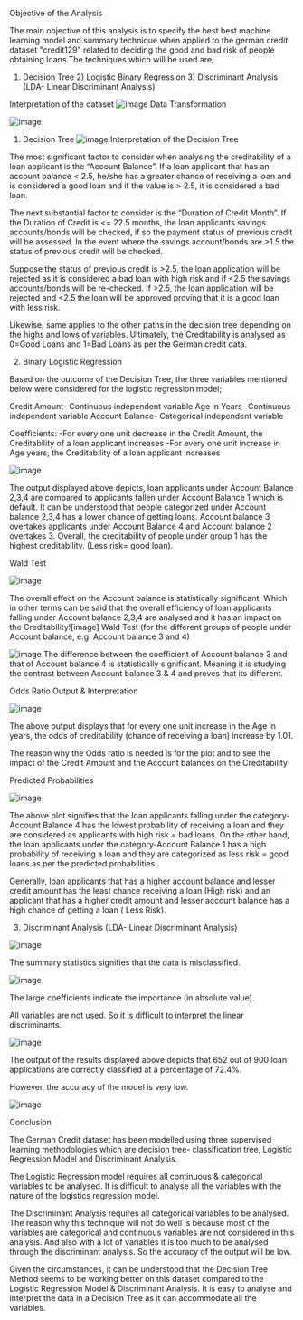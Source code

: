 Objective of the Analysis

The main objective of this analysis is to specify the best best machine learning model and summary technique when applied to the german credit dataset "credit129" related to deciding the good and bad risk of people obtaining loans.The techniques which will be used are;
1) Decision Tree 2) Logistic Binary Regression 3) Discriminant Analysis (LDA- Linear Discriminant Analysis)

Interpretation of the dataset
![image](https://github.com/user-attachments/assets/1fce2291-926c-4e30-ba8c-031d35d49a57)
Data Transformation

![image](https://github.com/user-attachments/assets/d8428b47-ea2d-4b9b-a06e-2585a01f91b5)

1. Decision Tree 
![image](https://github.com/user-attachments/assets/21adb915-11f3-42d0-a3aa-d1b67550cc83)
Interpretation of the Decision Tree

The most significant factor to consider when analysing the creditability of a loan applicant is the “Account Balance”. If a loan applicant that has an account balance < 2.5, he/she has a greater chance of receiving a loan and is considered a good loan and if the value is > 2.5, it is considered a bad loan.

The next substantial factor to consider is the “Duration of Credit Month”. If the Duration of Credit is <= 22.5 months, the loan applicants savings accounts/bonds will be checked, if so the payment status of previous credit will be assessed. In the event where the savings account/bonds are >1.5 the status of previous credit will be checked.

Suppose the status of previous credit is >2.5, the loan application will be rejected as it is considered a bad loan with high risk and if <2.5 the savings accounts/bonds will be re-checked. If >2.5,  the loan application will be rejected and <2.5 the loan will be approved proving that it is a good loan with less risk.

Likewise, same applies to the other paths in the decision tree depending on the highs and lows of variables. Ultimately, the Creditability is analysed as 0=Good Loans and 1=Bad Loans as per the German credit data.


2. Binary Logistic Regression

Based on the outcome of the Decision Tree, the three variables mentioned below were considered for the logistic regression model;

Credit Amount- Continuous independent variable
Age in Years- Continuous independent variable
Account Balance- Categorical independent variable                                                                                 

Coefficients:
-For every one unit decrease in the Credit Amount, the Creditability of a loan applicant increases
-For every one unit increase in Age years, the  Creditability of a loan applicant increases

![image](https://github.com/user-attachments/assets/07c70b0c-0799-4b35-bfa7-36d09ae21897)


The output displayed above depicts, loan applicants under Account Balance 2,3,4 are compared to applicants fallen under Account Balance 1 which is default. It can be understood that people categorized under Account balance 2,3,4 has a lower chance of getting loans. Account balance 3 overtakes applicants under Account Balance 4 and Account balance 2 overtakes 3. Overall, the creditability of people under group 1 has the highest creditability. (Less risk= good loan). 

Wald Test 

![image](https://github.com/user-attachments/assets/39538578-5835-4017-9158-ec73343b89cc)

The overall effect on the Account balance is statistically significant. Which in other terms can be said that the overall efficiency of loan applicants falling under Account balance 2,3,4 are analysed and it has an impact on the Creditability![image]
Wald Test (for the different groups of people under Account balance, e.g. Account balance 3 and 4)

![image](https://github.com/user-attachments/assets/bffcd584-cbbc-46a0-b262-90e867047745)
The difference between the coefficient of Account balance 3 and that of Account balance 4 is statistically significant. Meaning it is studying the contrast between Account balance 3 & 4 and proves that its different.

Odds Ratio Output & Interpretation

![image](https://github.com/user-attachments/assets/55f43138-9ba1-444e-b9bc-ecd0a3c50a1f)

The above output displays that for every one unit increase in the Age in years, the odds of creditability (chance of receiving a loan) increase by 1.01.

The reason why the Odds ratio is needed is for the plot and to see the impact of the Credit Amount and the Account balances on the Creditability

Predicted Probabilities

![image](https://github.com/user-attachments/assets/b1bd5927-7610-4c7f-9946-d32627104fbf)

The above plot signifies that the loan applicants falling under the category-Account Balance 4 has the lowest probability of receiving a loan and they are considered as applicants with high risk = bad loans. On the other hand, the loan applicants under the category-Account Balance 1 has a high probability of receiving a loan and they are categorized as less risk = good loans as per the predicted probabilities.

Generally, loan applicants that has a higher account balance and lesser credit amount has the least chance receiving a loan (High risk) and an applicant that has a higher credit amount and lesser account balance has a high chance of getting a loan ( Less Risk).

3. Discriminant Analysis (LDA- Linear Discriminant Analysis)
   
![image](https://github.com/user-attachments/assets/5bd2ba5c-9966-428a-a2e3-134267b2cfd9)

The summary statistics signifies that the data is misclassified. 

![image](https://github.com/user-attachments/assets/3e69b20e-77ea-4fa0-9180-b97771e3d57f)

The large coefficients indicate the importance (in absolute value).

All variables are not used. So it is difficult to interpret the linear discriminants. 

![image](https://github.com/user-attachments/assets/09e30e22-7b05-4bb4-8215-87eb5ba200b3)

The output of the results displayed above depicts that 652 out of 900 loan applications are correctly classified at a percentage of 72.4%.

However, the accuracy of the model is very low.

![image](https://github.com/user-attachments/assets/7ae32627-78c8-443e-a9b3-f91d323e2d6f)


Conclusion

The German Credit dataset has been modelled using three supervised learning methodologies which are decision tree- classification tree, Logistic Regression Model and Discriminant Analysis. 

The Logistic Regression model requires all continuous & categorical variables to be analysed. It is difficult to analyse all the variables with the nature of the logistics regression model.

The Discriminant Analysis requires all categorical variables to be analysed. The reason why this technique will not do well is because most of the variables are categorical and continuous variables are not considered in this analysis. And also with a lot of variables it is too much to be analysed through the discriminant analysis. So the accuracy of the output will be low. 

Given the circumstances, it can be understood that the Decision Tree Method seems to be working better on this dataset compared to the Logistic Regression Model & Discriminant Analysis. It is easy to analyse and interpret the data in a Decision Tree as it can accommodate all the variables.



